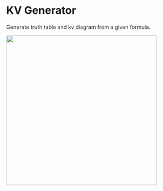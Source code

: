 # KV Generator
Generate truth table and kv diagram from a given formula.

<img src="https://user-images.githubusercontent.com/54217818/76150512-8b3e2000-60ab-11ea-8ac5-9b029ed0cb9d.png" width = 400>
